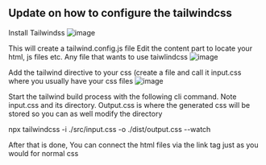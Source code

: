 ## Update on how to configure the tailwindcss

Install Tailwindss
![image](https://github.com/LancemDev/for-pyrowatch/assets/74910038/335f1abd-1e05-479d-9985-4ffd38d02134)

This will create a tailwind.config.js file
Edit the content part to locate your html, js files etc. Any file that wants to use taiwlindcss
![image](https://github.com/LancemDev/for-pyrowatch/assets/74910038/ff2e3260-858d-4ff7-b11e-564d35867852)

Add the tailwind directive to your css (create a file and call it input.css where you usually have your css files
![image](https://github.com/LancemDev/for-pyrowatch/assets/74910038/675dd938-d642-47bd-9082-1633e72d38fe)

Start the tailwind build process with the following cli command. Note input.css and its directory. Output.css is where the generated css will be stored so you can as well modify the directory

npx tailwindcss -i ./src/input.css -o ./dist/output.css --watch

After that is done, You can connect the html files via the link tag just as you would for normal css
